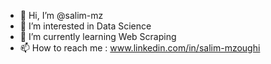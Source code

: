 - 👋 Hi, I’m @salim-mz
- 👀 I’m interested in Data Science
- 🌱 I’m currently learning Web Scraping
- 📫 How to reach me : www.linkedin.com/in/salim-mzoughi

<!---
SloumaMz/SloumaMz is a ✨ special ✨ repository because its `README.md` (this file) appears on your GitHub profile.
You can click the Preview link to take a look at your changes.
--->

